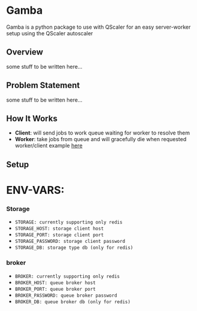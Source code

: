 # Gamba
Gamba is a python package to use with QScaler for an easy server-worker setup using the QScaler autoscaler 

## Overview
some stuff to be written here...

## Problem Statement
some stuff to be written here...

## How It Works
* **Client**: will send jobs to work queue waiting for worker to resolve them
* **Worker**: take jobs from queue and will gracefully die when requested
<br/>worker/client example [here](./examples)


## Setup
# ENV-VARS:
### Storage
* `STORAGE: currently supporting only redis`
* `STORAGE_HOST: storage client host`
* `STORAGE_PORT: storage client port`
* `STORAGE_PASSWORD: storage client password`
* `STORAGE_DB: storage type db (only for redis)`
### broker
* `BROKER: currently supporting only redis`
* `BROKER_HOST: queue broker host`
* `BROKER_PORT: queue broker port`
* `BROKER_PASSWORD: queue broker password`
* `BROKER_DB: queue broker db (only for redis)`
 
